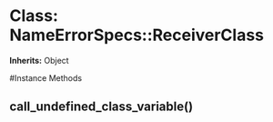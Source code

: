 # Class: NameErrorSpecs::ReceiverClass
**Inherits:** Object
    




#Instance Methods
## call_undefined_class_variable() [](#method-i-call_undefined_class_variable)

